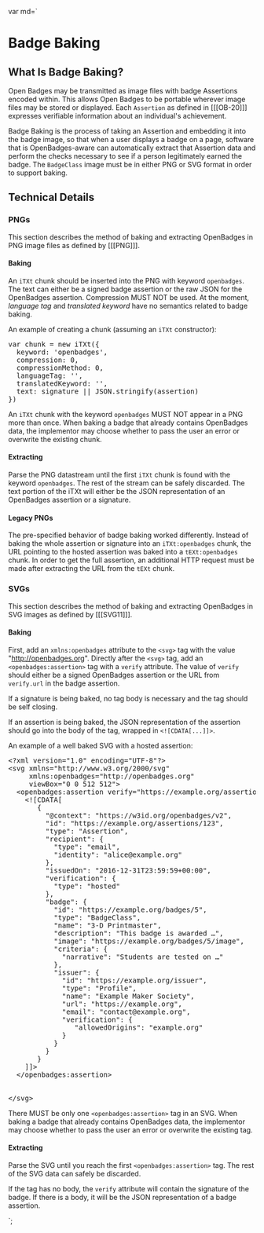var md=`

# Badge Baking

## What Is Badge Baking?

Open Badges may be transmitted as image files with badge Assertions encoded within. This allows Open Badges to be portable wherever image files may be stored or displayed. Each <a data-cite="OB-20#assertion"><code>Assertion</code></a> as defined in [[[OB-20]]] expresses verifiable information about an individual's achievement. 

Badge Baking is the process of taking an Assertion and embedding it into the badge image, so that when a user displays a badge on a page, software that is OpenBadges-aware can automatically extract that Assertion data and perform the checks necessary to see if a person legitimately earned the badge. The <a data-cite="OB-20#badgeclass"><code>BadgeClass</code></a> image must be in either PNG or SVG format in order to support baking.

## Technical Details

### PNGs

This section describes the method of baking and extracting OpenBadges in PNG image files as defined by [[[PNG]]].

#### Baking

An <a data-cite="PNG#11iTXt"><code>iTXt</code></a> chunk should be inserted into the PNG with keyword <code>openbadges</code>. The text can either be a signed badge assertion or the raw JSON for the OpenBadges assertion. Compression MUST NOT be used. At the moment, *language tag* and *translated keyword* have no semantics related to badge baking.

An example of creating a chunk (assuming an <code>iTXt</code> constructor):

<pre>
var chunk = new iTXt({
  keyword: 'openbadges',
  compression: 0,
  compressionMethod: 0,
  languageTag: '',
  translatedKeyword: '',
  text: signature || JSON.stringify(assertion)
})
</pre>

An <code>iTXt</code> chunk with the keyword <code>openbadges</code> MUST NOT appear in a PNG more than once. When baking a badge that already contains OpenBadges data, the implementor may choose whether to pass the user an error or overwrite the existing chunk.

#### Extracting

Parse the PNG datastream until the first <a data-cite="PNG#11iTXt"><code>iTXt</code></a> chunk is found with the keyword <code>openbadges</code>. The rest of the stream can be safely discarded. The text portion of the iTXt will either be the JSON representation of an OpenBadges assertion or a signature.

#### Legacy PNGs

The pre-specified behavior of badge baking worked differently. Instead of baking the whole assertion or signature into an <code>iTXt:openbadges</code> chunk, the URL pointing to the hosted assertion was baked into a <code>tEXt:openbadges</code> chunk. In order to get the full assertion, an additional HTTP request must be made after extracting the URL from the <code>tEXt</code> chunk.

### SVGs

This section describes the method of baking and extracting OpenBadges in SVG images as defined by [[[SVG11]]].

#### Baking

First, add an <code>xmlns:openbadges</code> attribute to the <code>&lt;svg></code> tag with the value "http://openbadges.org". Directly after the <code>&lt;svg></code> tag, add an <code>&lt;openbadges:assertion></code> tag with a <code>verify</code> attribute. The value of <code>verify</code> should either be a signed OpenBadges assertion or the URL from <code>verify.url</code> in the badge assertion.

If a signature is being baked, no tag body is necessary and the tag should be self closing.

If an assertion is being baked, the JSON representation of the assertion should go into the body of the tag, wrapped in <code>&lt;![CDATA[...]]></code>.

An example of a well baked SVG with a hosted assertion:

<pre>
&lt;?xml version="1.0" encoding="UTF-8"?>
&lt;svg xmlns="http://www.w3.org/2000/svg"
     xmlns:openbadges="http://openbadges.org"
     viewBox="0 0 512 512">
  &lt;openbadges:assertion verify="https://example.org/assertions/123">
    &lt;![CDATA[
	   {
	     "@context": "https://w3id.org/openbadges/v2",
	     "id": "https://example.org/assertions/123",
	     "type": "Assertion",
	     "recipient": {
	       "type": "email",
	       "identity": "alice@example.org"
	     },
	     "issuedOn": "2016-12-31T23:59:59+00:00",
	     "verification": {
	       "type": "hosted"
	     },
	     "badge": {
	       "id": "https://example.org/badges/5",
		   "type": "BadgeClass",	       
	       "name": "3-D Printmaster",
	       "description": "This badge is awarded …",
	       "image": "https://example.org/badges/5/image",
	       "criteria": {
	         "narrative": "Students are tested on …"
	       },
	       "issuer": {
	         "id": "https://example.org/issuer",
	         "type": "Profile",
	         "name": "Example Maker Society",
	         "url": "https://example.org",
	         "email": "contact@example.org",
	         "verification": {
	            "allowedOrigins": "example.org"
	         }
	       }
	     }
	   }
    ]]>
  &lt;/openbadges:assertion>

  <rest-of-document...>
&lt;/svg>
</pre>

There MUST be only one <code>&lt;openbadges:assertion></code> tag in an SVG. When baking a badge that already contains OpenBadges data, the implementor may choose whether to pass the user an error or overwrite the existing tag.

#### Extracting

Parse the SVG until you reach the first <code>&lt;openbadges:assertion></code> tag. The rest of the SVG data can safely be discarded.

If the tag has no body, the <code>verify</code> attribute will contain the signature of the badge. If there is a body, it will be the JSON representation of a badge assertion.

<div></div>
`;